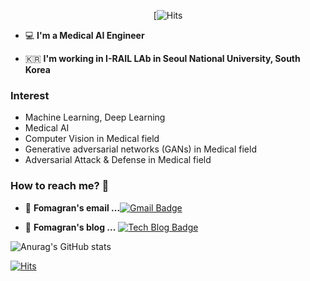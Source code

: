 <div align=center>

[![Hits]([![Hits](https://hits.seeyoufarm.com/api/count/incr/badge.svg?url=https%3A%2F%2Fgithub.com%2FChanghyun-song%2Fhit-counter&count_bg=%233D56C8&title_bg=%239A3D3D&icon=&icon_color=%23762222&title=hits&edge_flat=false)](https://hits.seeyoufarm.com))

</div>
 
 - 💻   **I'm a Medical AI Engineer**    

 - 🇰🇷  **I'm working in I-RAIL LAb in Seoul National University, South Korea**

### Interest
- Machine Learning, Deep Learning
- Medical AI
- Computer Vision in Medical field
- Generative adversarial networks (GANs) in Medical field
- Adversarial Attack & Defense in Medical field

### How to reach me? 🤔

- 📮  **Fomagran's email ...**[![Gmail Badge](https://img.shields.io/badge/Gmail-d14836?style=flat-square&logo=Gmail&logoColor=white&link=mailto:zzxx9775@gmail.com)](mailto:zzxx9775@gmail.com)

- 📒  **Fomagran's blog ...** [![Tech Blog Badge](http://img.shields.io/badge/-Tech%20blog-black?style=flat-square&logo=blogger&logoColor=white&link=https://Changhyun-song.githubblog.io/)](https://Changhyun-song.githubblog.io/)   

![Anurag's GitHub stats](https://github-readme-stats.vercel.app/api?username=Changhyun-song&show_icons=true&theme=cobalt)   

[![Hits](https://hits.seeyoufarm.com/api/count/incr/badge.svg?url=https%3A%2F%2Fgithub.com%2Ffomagran&count_bg=%2379C83D&title_bg=%23555555&icon=&icon_color=%23E7E7E7&title=hits&edge_flat=false)](https://hits.seeyoufarm.com) 
